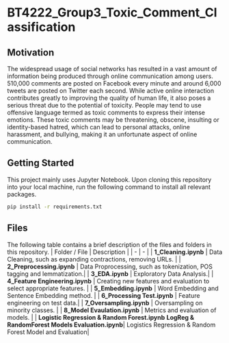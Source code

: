 # BT4222_Group3_Toxic_Comment_Classification

## Motivation
The widespread usage of social networks has resulted in a vast amount of information being produced through online communication among users. 510,000 comments are posted on Facebook every minute and around 6,000 tweets are posted on Twitter each second. While active online interaction contributes greatly to improving the quality of human life, it also poses a serious threat due to the potential of toxicity. People may tend to use offensive language termed as toxic comments to express their intense emotions. These toxic comments may be threatening, obscene, insulting or identity-based hatred, which can lead to personal attacks, online harassment, and bullying, making it an unfortunate aspect of online communication. 


## Getting Started
This project mainly uses Jupyter Notebook. Upon cloning this repository into your local machine, run the following command to install all relevant packages.
```bash
pip install -r requirements.txt
```

## Files
The following table contains a brief description of the files and folders in this repository.
| Folder / File | Description |
| - | - |
| **1_Cleaning.ipynb** | Data Cleaning, such as expanding contractions, removing URLs. |
| **2_Preprocessing.ipynb** | Data Proprocessing, such as tokenization, POS tagging and lemmatization.|
| **3_EDA.ipynb** | Exploratory Data Analysis.|
| **4_Feature Engineering.ipynb** | Creating new features and evaluation to select appropriate features.  |
| **5_Embedding.ipynb** | Word Embedding and Sentence Embedding method. |
| **6_Processing Test.ipynb** | Feature engineering on test data.|
| **7_Oversampling.ipynb** | Oversampling on minority classes. |
| **8_Model Evaulation.ipynb** | Metrics and evaluation of models. |
| **Logistic Regression & Random Forest.ipynb** 
**LogReg & RandomForest Models Evaluation.ipynb**| Logistics Regression & Random Forest Model and Evaluation|
